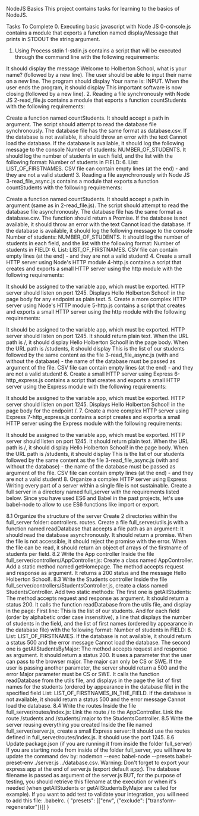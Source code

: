 NodeJS Basics
This project contains tasks for learning to the basics of NodeJS.

Tasks To Complete
 0. Executing basic javascript with Node JS
0-console.js contains a module that exports a function named displayMessage that prints in STDOUT the string argument.

 1. Using Process stdin
1-stdin.js contains a script that will be executed through the command line with the following requirements:

It should display the message Welcome to Holberton School, what is your name? (followed by a new line).
The user should be able to input their name on a new line.
The program should display Your name is: INPUT.
When the user ends the program, it should display This important software is now closing (followed by a new line).
 2. Reading a file synchronously with Node JS
2-read_file.js contains a module that exports a function countStudents with the following requirements:

Create a function named countStudents. It should accept a path in argument.
The script should attempt to read the database file synchronously.
The database file has the same format as database.csv.
If the database is not available, it should throw an error with the text Cannot load the database.
If the database is available, it should log the following message to the console Number of students: NUMBER_OF_STUDENTS.
It should log the number of students in each field, and the list with the following format: Number of students in FIELD: 6. List: LIST_OF_FIRSTNAMES.
CSV file can contain empty lines (at the end) - and they are not a valid student!
 3. Reading a file asynchronously with Node JS
3-read_file_async.js contains a module that exports a function countStudents with the following requirements:

Create a function named countStudents. It should accept a path in argument (same as in 2-read_file.js).
The script should attempt to read the database file asynchronously.
The database file has the same format as database.csv.
The function should return a Promise.
If the database is not available, it should throw an error with the text Cannot load the database.
If the database is available, it should log the following message to the console Number of students: NUMBER_OF_STUDENTS.
It should log the number of students in each field, and the list with the following format: Number of students in FIELD: 6. List: LIST_OF_FIRSTNAMES.
CSV file can contain empty lines (at the end) - and they are not a valid student!
 4. Create a small HTTP server using Node's HTTP module
4-http.js contains a script that creates and exports a small HTTP server using the http module with the following requirements:

It should be assigned to the variable app, which must be exported.
HTTP server should listen on port 1245.
Displays Hello Holberton School! in the page body for any endpoint as plain text.
 5. Create a more complex HTTP server using Node's HTTP module
5-http.js contains a script that creates and exports a small HTTP server using the http module with the following requirements:

It should be assigned to the variable app, which must be exported.
HTTP server should listen on port 1245.
It should return plain text.
When the URL path is /, it should display Hello Holberton School! in the page body.
When the URL path is /students, it should display This is the list of our students followed by the same content as the file 3-read_file_async.js (with and without the database) - the name of the database must be passed as argument of the file.
CSV file can contain empty lines (at the end) - and they are not a valid student!
 6. Create a small HTTP server using Express
6-http_express.js contains a script that creates and exports a small HTTP server using the Express module with the following requirements:

It should be assigned to the variable app, which must be exported.
HTTP server should listen on port 1245.
Displays Hello Holberton School! in the page body for the endpoint /.
 7. Create a more complex HTTP server using Express
7-http_express.js contains a script creates and exports a small HTTP server using the Express module with the following requirements:

It should be assigned to the variable app, which must be exported.
HTTP server should listen on port 1245.
It should return plain text.
When the URL path is /, it should display Hello Holberton School! in the page body.
When the URL path is /students, it should display This is the list of our students followed by the same content as the file 3-read_file_async.js (with and without the database) - the name of the database must be passed as argument of the file.
CSV file can contain empty lines (at the end) - and they are not a valid student!
 8. Organize a complex HTTP server using Express
Writing every part of a server within a single file is not sustainable. Create a full server in a directory named full_server with the requirements listed below.
Since you have used ES6 and Babel in the past projects, let's use babel-node to allow to use ES6 functions like import or export.

8.1 Organize the structure of the server
Create 2 directories within the full_server folder:
controllers.
routes.
Create a file full_server/utils.js with a function named readDatabase that accepts a file path as an argument:
It should read the database asynchronously.
It should return a promise.
When the file is not accessible, it should reject the promise with the error.
When the file can be read, it should return an object of arrays of the firstname of students per field.
8.2 Write the App controller
Inside the file full_server/controllers/AppController.js:
Create a class named AppController. Add a static method named getHomepage.
The method accepts request and response as argument. It returns a 200 status and the message Hello Holberton School!.
8.3 Write the Students controller
Inside the file full_server/controllers/StudentsController.js, create a class named StudentsController. Add two static methods:
The first one is getAllStudents:
The method accepts request and response as argument.
It should return a status 200.
It calls the function readDatabase from the utils file, and display in the page:
First line: This is the list of our students.
And for each field (order by alphabetic order case insensitive), a line that displays the number of students in the field, and the list of first names (ordered by appearance in the database file) with the following format: Number of students in FIELD: 6. List: LIST_OF_FIRSTNAMES.
If the database is not available, it should return a status 500 and the error message Cannot load the database.
The second one is getAllStudentsByMajor:
The method accepts request and response as argument.
It should return a status 200.
It uses a parameter that the user can pass to the browser major. The major can only be CS or SWE. If the user is passing another parameter, the server should return a 500 and the error Major parameter must be CS or SWE.
It calls the function readDatabase from the utils file, and displays in the page the list of first names for the students (ordered by appearance in the database file) in the specified field List: LIST_OF_FIRSTNAMES_IN_THE_FIELD.
If the database is not available, it should return a status 500 and the error message Cannot load the database.
8.4 Write the routes
Inside the file full_server/routes/index.js:
Link the route / to the AppController.
Link the route /students and /students/:major to the StudentsController.
8.5 Write the server reusing everything you created
Inside the file named full_server/server.js, create a small Express server:
It should use the routes defined in full_server/routes/index.js.
It should use the port 1245.
8.6 Update package.json (if you are running it from inside the folder full_server)
If you are starting node from inside of the folder full_server, you will have to update the command dev by: nodemon --exec babel-node --presets babel-preset-env ./server.js ../database.csv.
Warning:
Don't forget to export your express app at the end of server.js (export default app;).
The database filename is passed as argument of the server.js BUT, for the purpose of testing, you should retrieve this filename at the execution or when it's needed (when getAllStudents or getAllStudentsByMajor are called for example).
If you want to add test to validate your integration, you will need to add this file: .babelrc.
{
    "presets": [["env", {"exclude": ["transform-regenerator"]}]]
}

